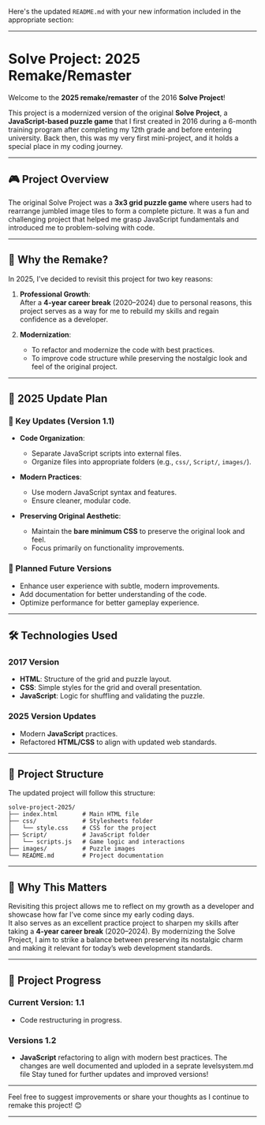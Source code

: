 Here's the updated `README.md` with your new information included in the appropriate section:  

---

# Solve Project: 2025 Remake/Remaster  

Welcome to the **2025 remake/remaster** of the 2016 **Solve Project**!  

This project is a modernized version of the original **Solve Project**, a **JavaScript-based puzzle game** that I first created in 2016 during a 6-month training program after completing my 12th grade and before entering university. Back then, this was my very first mini-project, and it holds a special place in my coding journey.  

---

## 🎮 Project Overview  

The original Solve Project was a **3x3 grid puzzle game** where users had to rearrange jumbled image tiles to form a complete picture. It was a fun and challenging project that helped me grasp JavaScript fundamentals and introduced me to problem-solving with code.  

---

## 🌟 Why the Remake?  

In 2025, I’ve decided to revisit this project for two key reasons:  

1. **Professional Growth**:  
   After a **4-year career break** (2020–2024) due to personal reasons, this project serves as a way for me to rebuild my skills and regain confidence as a developer.  

2. **Modernization**:  
   - To refactor and modernize the code with best practices.  
   - To improve code structure while preserving the nostalgic look and feel of the original project.  

---

## 🚀 2025 Update Plan  

### 🔄 Key Updates (Version 1.1)  
- **Code Organization**:  
  - Separate JavaScript scripts into external files.  
  - Organize files into appropriate folders (e.g., `css/`, `Script/`, `images/`).  

- **Modern Practices**:  
  - Use modern JavaScript syntax and features.  
  - Ensure cleaner, modular code.  

- **Preserving Original Aesthetic**:  
  - Maintain the **bare minimum CSS** to preserve the original look and feel.  
  - Focus primarily on functionality improvements.  

### 🔧 Planned Future Versions  
- Enhance user experience with subtle, modern improvements.  
- Add documentation for better understanding of the code.  
- Optimize performance for better gameplay experience.  

---

## 🛠️ Technologies Used  

### 2017 Version  
- **HTML**: Structure of the grid and puzzle layout.  
- **CSS**: Simple styles for the grid and overall presentation.  
- **JavaScript**: Logic for shuffling and validating the puzzle.  

### 2025 Version Updates  
- Modern **JavaScript** practices.  
- Refactored **HTML/CSS** to align with updated web standards.  

---

## 📂 Project Structure  

The updated project will follow this structure:  
```  
solve-project-2025/  
├── index.html       # Main HTML file  
├── css/             # Stylesheets folder  
│   └── style.css    # CSS for the project  
├── Script/          # JavaScript folder  
│   └── scripts.js   # Game logic and interactions  
├── images/          # Puzzle images  
└── README.md        # Project documentation  
```  

---

## 🤔 Why This Matters  

Revisiting this project allows me to reflect on my growth as a developer and showcase how far I’ve come since my early coding days.  
It also serves as an excellent practice project to sharpen my skills after taking a **4-year career break** (2020–2024). By modernizing the Solve Project, I aim to strike a balance between preserving its nostalgic charm and making it relevant for today’s web development standards.  

---

## 📅 Project Progress  

### Current Version: **1.1**  
- Code restructuring in progress.  

### Versions **1.2**
- **JavaScript** refactoring to align with modern best practices.
The changes are well documented and uploded in a seprate levelsystem.md file 
Stay tuned for further updates and improved versions!  

---

Feel free to suggest improvements or share your thoughts as I continue to remake this project! 😊  

---